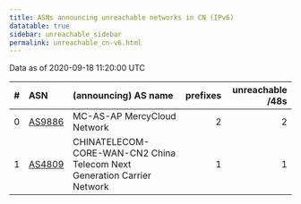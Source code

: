 ```yaml
---
title: ASNs announcing unreachable networks in CN (IPv6)
datatable: true
sidebar: unreachable_sidebar
permalink: unreachable_cn-v6.html
---
```


Data as of 2020-09-18 11:20:00 UTC


<div class="datatable-begin"></div>

|   # | ASN                                  | (announcing) AS name                                                    |   prefixes |   unreachable /48s |
|----:|:-------------------------------------|:------------------------------------------------------------------------|-----------:|-------------------:|
|   0 | [AS9886](unreachable_AS9886-v6.html) | MC-AS-AP MercyCloud Network                                             |          2 |                  2 |
|   1 | [AS4809](unreachable_AS4809-v6.html) | CHINATELECOM-CORE-WAN-CN2 China Telecom Next Generation Carrier Network |          1 |                  1 |

<div class="datatable-end"></div>